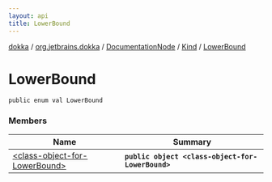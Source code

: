 ```yaml
---
layout: api
title: LowerBound
---
```

[dokka](../../../../index.html) / [org.jetbrains.dokka](../../../index.html) / [DocumentationNode](../../index.html) / [Kind](../index.html) / [LowerBound](index.html)


# LowerBound



```
public enum val LowerBound
```


### Members

| Name | Summary |
|------|---------|
|[&lt;class-object-for-LowerBound&gt;](_class-object-for-LowerBound_.html)|**`public object <class-object-for-LowerBound>`**|
